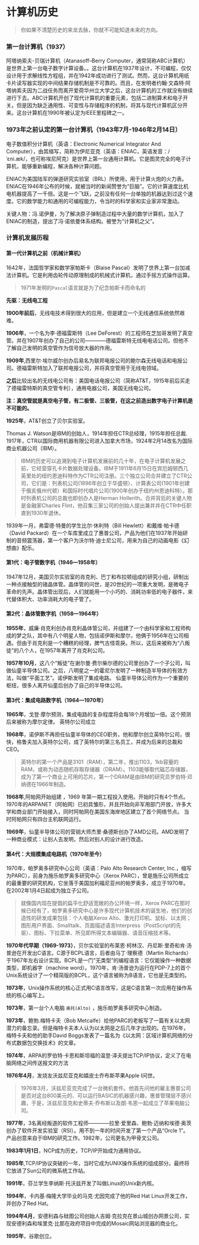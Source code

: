 # 计算机历史

> 你如果不清楚历史的来龙去脉，你就不可能知道未来的方向。

### 第一台计算机（1937）

阿塔纳索夫-贝瑞计算机（Atanasoff–Berry Computer，通常简称ABC计算机）是世界上第一台电子数字计算设备。。这台计算机在1937年设计，不可编程，仅仅设计用于求解线性方程组，并在1942年成功进行了测试。然而，这台计算机用纸卡片读写器实现的中间结果存储机制是不可靠的。而且，在发明者约翰·文森特·阿塔纳索夫因为二战任务而离开爱荷华州立大学之后，这台计算机的工作就没有继续进行下去。ABC计算机开创了现代计算机的重要元素，包括二进制算术和电子开关。但是因为缺乏通用性、可变性与存储程序的机制，将其与现代计算机区分开来。这台计算机在1990年被认定为IEEE里程碑之一。

### 1973年之前认定的第一台计算机（1943年7月-1946年2月14日）

电子数值积分计算机（英语：Electronic Numerical Integrator And Computer），由其缩写，简称为伊尼亚克（英语：ENIAC，英语发音：/ˈɛni.æk/，也可称埃尼阿克）是世界上第一台通用计算机。它是图灵完全的电子计算机，能够重新编程，解决各种计算问题。

ENIAC为美国陆军的弹道研究实验室（BRL）所使用，用于计算火炮的火力表。ENIAC在1946年公布的时候，就被当时的新闻赞誉为“巨脑”。它的计算速度比机电机器提高了一千倍。这是一个飞跃，之前没有任何一台单独的机器达到过这个速度。它的数学能力和通用的可编程能力，令当时的科学家和实业家非常激动。

关键人物：冯.诺伊曼，为了解决原子弹制造过程中大量的数学计算机，加入了ENIAC的制造，提出了冯·诺依曼体系结构。被誉为“计算机之父”。

### 计算机发展历程

#### 第一代计算机之前（机械计算机）

1642年，法国哲学家和数学家帕斯卡（Blaise Pascal）发明了世界上第一台加减法计算机。它是利用齿轮传动原理制成的机械式计算机，通过手摇方式操作运算。

> 1971年发明的`Pascal`语言就是为了纪念帕斯卡而命名的

**先驱：无线电工程**

**1900年前后**，无线电技术得到很大的应用，但是建立一个无线通信系统依然艰难。

**1906年**，一个名为李·德福雷斯特（Lee DeForest）的工程师在芝加哥发明了真空管。并在1907年创办了自己的公司————德福雷斯特无线电电话公司。但他不了解自己发明的真空管作为信号放大器的作用。

**1909年**,西里尔·埃尔威尔创办后易名为联邦电报公司的鲍尔森无线电话和电报公司。德福雷斯特加入了联邦电报公司，并将真空管用于无线电领域。

**之后**比较出名的无线电公司有：美国电话电报公司（简称AT&T，1915年前后买走了德福雷特斯的真空管专利），通用电器公司，美国无线电公司。

**注：真空管就是真空电子管，有二极管、三极管，在这之前造出数字电子计算机是不可能的。**

**1925年**，AT&T创立了贝尔实验室。

Thomas J. Watson是IBM的创始人，1914年担任CTR总经理，1915年担任总裁. 1917年，CTR以国际商用机器有限公司进入加拿大市场，1924年2月14改名为国际商业机器公司（IBM）。

> IBM的历史可以追溯到电子计算机发展前的几十年，在电子计算机发展之前，它经营穿孔卡片数据处理设备。IBM于1911年6月15日在宾厄姆顿西几英里处的纽约恩迪科特作为CTR公司注册。三个独立公司合并建立了CTR公司，它们是：列表机公司(1896年创立于华盛顿）、计算表公司(1901年创建于俄亥俄州代顿）和国际时代唱片公司(1900年创办于纽约州恩迪科特）。那时列表机公司的总裁也即创办人是Herman Hollerith。合并背后的关键人物是金融家Charles Flint，他召集三家公司的创始人提出兼并并在CTR中任职直到1930年退休。

1939年一月，弗雷德·特曼的学生比尔·休利特（Bill Hewlett）和戴维·帕卡德（David Packard）在一个车库里成立了惠普公司，产品为他们在1937年开始研制的音频震荡器，第一个客户为沃尔特·迪士尼公司，用来为自己的动画电影《幻想曲》配乐。

#### 第1代：电子管数字机（1946—1958年）

1947年12月，美国贝尔实验室的肖克利、巴丁和布拉顿组成的研究小组，研制出一种点接触型的锗晶体管。晶体管的问世，是20世纪的一项重大发明，是微电子革命的先声。晶体管出现后，人们就能用一个小巧的、消耗功率低的电子器件，来代替体积大、功率消耗大的电子管了。

#### 第2代：晶体管数字机（1958—1964年）

**1955年**，威廉·肖克利创办肖克利晶体管公司，并组建了一个由科学家和工程师构成的梦之队，其中有八个明星人物，包括诺伊斯和摩尔，他俩于1956年在公司相遇。但由于肖克利是一个糟糕的经理，脾气古怪乖戾。所以，这后来被称为“八叛徒”的八个人，在1957年离开了肖克利公司。

**1957年10月**，这八个“叛徒”在谢尔曼·费尔柴尔德的公司里创办了一个子公司，叫做仙童半导体公司。之后，八明星之一的霍尼尔发明了一种制造半导体的有效方法，叫做“平面工艺”。诺伊斯发明了集成电路。 仙童半导体公司作为一个重要的枢纽，很多人离开仙童后创办了自己的半导体公司。

#### 第3代：集成电路数字机（1964—1970年）

**1965年**，戈登·摩尔预测，集成电路的复杂程度将会每18个月增加一倍。这个预测后来被称为摩尔定律。
英特尔公司成立

**1968年**，诺伊斯不再担任仙童半导体的CEO职务，他和摩尔创立英特尔公司，很快，格鲁夫加入英特尔公司，成了英特尔的第三名员工，并成为后来的总裁和CEO。

> 英特尔的第一个产品是3101（RAM），第二年，推出1103，1kb容量的RAM，或称为动态随机存取存储器（DRAM）。1103能够取代磁芯存储器，成为了第一个商业上可用的芯片。第一个DRAM是由IBM的研究员罗伯特·邓纳德在1966年制造。

**1968年**,阿帕网开始组建 ，1969 年第一期工程投入使用。开始时只有4个节点。1970年的ARPANET（阿帕网）已初具雏形，并且开始向非军用部门开放，许多大学和商业部门开始接入，同时阿帕网在美国东海岸地区建立了首个网络节点。 当时阿帕网只有四台主机联网运行。

**1969年**，仙童半导体公司的营销大师杰里·桑德斯创办了AMD公司。AMD发明了一种商业模式：让别人去发明，然后对别人的设计进行改造。

#### 第4代：大规模集成电路机（1970年至今）

1970年，帕罗奥多研究中心公司（英语：Palo Alto Research Center, Inc.，缩写为PARC），前身为施乐帕罗奥多研究中心（Xerox PARC），曾是施乐公司所成立的最重要的研究机构，它坐落于美国加利福尼亚州的帕罗奥多，成立于1970年。在2002年1月4日起成为独立子公司。

> 就像国内现在提倡的扁平化舒适宽敞的办公环境一样，Xerox PARC在那时候已经有了，帕罗奥多研究中心是许多现代计算机技术的诞生地，他们的创造性的研发成果包括：个人电脑Xerox Alto、激光打印机、鼠标、以太网；图形用户界面、Smalltalk、页面描述语言Interpress（PostScript的先驱）、图标、下拉菜单、所见即所得文本编辑器、语音压缩技术等。

**1970年代早期（1969-1973）**，贝尔实验室的布莱恩·柯林汉、丹尼斯·里奇和肯·汤普逊在开发出C语言。C源于BCPL语言，后者由马丁·理察德（Martin Richards）于1967年左右设计实现。BCPL是一门”无类型”的编程语言：它仅能操作一种数据类型，即机器字（machine word）。1970年，肯·汤普逊为运行在PDP-7上的首个Unix系统设计了一个精简版的BCPL，这个语言被称为B语言，它也是无类型的。

**1973年**，Unix操作系统的核心正式用C语言改写，这是C语言第一次应用在操作系统的核心编写上。

**1973年**，第一台个人电脑 `奥托(Alto)` ，施乐帕罗奥多研究中心制造。

**1973年**，鲍勃.梅特卡夫（Bob Metcalfe）给他PARC的老板写了一篇有关以太网潜力的备忘录。但是梅特卡夫本人认为以太网是之后几年才出现的。在1976年，梅特卡夫和他的助手David Boggs发表了一篇名为《以太网：区域计算机网络的分布式数据包交换技术》的文章。

**1974年**，ARPA的罗伯特·卡恩和斯坦福的温登·泽夫提出TCP/IP协议，定义了在电脑网络之间传送报文的方法

**1976年4月**，发烧友沃兹尼亚克和嬉皮士乔布斯苹果Apple I问世。

> 1976年3月，沃兹尼亚克完成了一台微机套件。他首先问他的雇主惠普公司是否对这台800美元的、可以运行BASIC的机器感兴趣，惠普管理层不感兴趣，于是，沃兹尼亚克和史蒂夫·乔布斯以及朗·韦恩一起成立了苹果电脑公司。

**1977年**，3名离经叛道的软件工程师————拉里·爱里森、鲍勃·迈纳和埃德·奥茨创办了软件开发实验室（RSI）。用不到一年的时间开发了第一个产品“Orcle 1”。产品创意来自于IBM的研究工作。1982年，公司更名为甲骨文公司。

**1983年1月1日**，NCP成为历史，TCP/IP开始成为通用协议。

**1985年**,TCP/IP协议突破的一年，当时它成为UNIX操作系统的组成部分。最终将它放进了Sun公司的微系统工作站。

**1991年**，芬兰学生李纳斯·托沃兹开发了叫做Linux的Unix新内核。

**1994年**，卡内基·梅隆大学毕业的马克·尤因完成了他的Red Hat Linux开发工作，并创办了Red Hat。

**1994年4月**，安德利森与硅图公司创始人吉姆·克拉克在景山城创办网景公司，实现安德利森和埃里克·比那在政府项目中完成的Mosaic网站浏览器的商业化。

**1995年**，谷歌创立。
